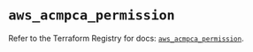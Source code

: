 # `aws_acmpca_permission`

Refer to the Terraform Registry for docs: [`aws_acmpca_permission`](https://registry.terraform.io/providers/hashicorp/aws/6.19.0/docs/resources/acmpca_permission).
